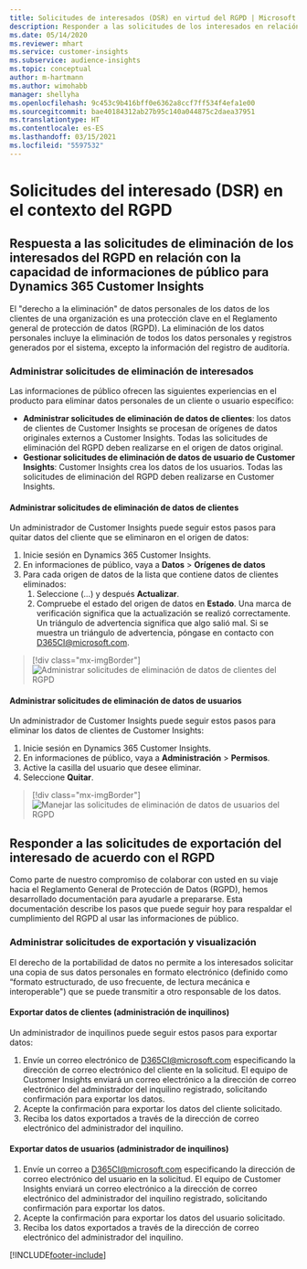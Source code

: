 ```yaml
---
title: Solicitudes de interesados (DSR) en virtud del RGPD | Microsoft Docs
description: Responder a las solicitudes de los interesados en relación con la capacidad de informaciones de público para Dynamics 365 Customer Insights.
ms.date: 05/14/2020
ms.reviewer: mhart
ms.service: customer-insights
ms.subservice: audience-insights
ms.topic: conceptual
author: m-hartmann
ms.author: wimohabb
manager: shellyha
ms.openlocfilehash: 9c453c9b416bff0e6362a8ccf7ff534f4efa1e00
ms.sourcegitcommit: bae40184312ab27b95c140a044875c2daea37951
ms.translationtype: HT
ms.contentlocale: es-ES
ms.lasthandoff: 03/15/2021
ms.locfileid: "5597532"
---
```

# <a name="data-subject-rights-dsr-requests-under-gdpr"></a>Solicitudes del interesado (DSR) en el contexto del RGPD

## <a name="responding-to-gdpr-data-subject-delete-requests-for-dynamics-365-customer-insights-audience-insights-capability"></a>Respuesta a las solicitudes de eliminación de los interesados del RGPD en relación con la capacidad de informaciones de público para Dynamics 365 Customer Insights

El "derecho a la eliminación" de datos personales de los datos de los clientes de una organización es una protección clave en el Reglamento general de protección de datos (RGPD). La eliminación de los datos personales incluye la eliminación de todos los datos personales y registros generados por el sistema, excepto la información del registro de auditoría.

### <a name="manage-data-subject-delete-requests"></a>Administrar solicitudes de eliminación de interesados

Las informaciones de público ofrecen las siguientes experiencias en el producto para eliminar datos personales de un cliente o usuario específico:

- **Administrar solicitudes de eliminación de datos de clientes**: los datos de clientes de Customer Insights se procesan de orígenes de datos originales externos a Customer Insights. Todas las solicitudes de eliminación del RGPD deben realizarse en el origen de datos original.
- **Gestionar solicitudes de eliminación de datos de usuario de Customer Insights**: Customer Insights crea los datos de los usuarios. Todas las solicitudes de eliminación del RGPD deben realizarse en Customer Insights.

#### <a name="manage-delete-requests-for-customer-data"></a>Administrar solicitudes de eliminación de datos de clientes

Un administrador de Customer Insights puede seguir estos pasos para quitar datos del cliente que se eliminaron en el origen de datos:

1. Inicie sesión en Dynamics 365 Customer Insights.
2. En informaciones de público, vaya a **Datos** > **Orígenes de datos**
3. Para cada origen de datos de la lista que contiene datos de clientes eliminados:
   1. Seleccione (...) y después **Actualizar**.
   2. Compruebe el estado del origen de datos en **Estado**. Una marca de verificación significa que la actualización se realizó correctamente. Un triángulo de advertencia significa que algo salió mal. Si se muestra un triángulo de advertencia, póngase en contacto con D365CI@microsoft.com.

> [!div class="mx-imgBorder"]
> ![Administrar solicitudes de eliminación de datos de clientes del RGPD](media/gdpr-data-sources.png "Administrar solicitudes de eliminación de datos de clientes del RGPD")

#### <a name="manage-delete-requests-for-user-data"></a>Administrar solicitudes de eliminación de datos de usuarios

Un administrador de Customer Insights puede seguir estos pasos para eliminar los datos de clientes de Customer Insights:

1. Inicie sesión en Dynamics 365 Customer Insights.
2. En informaciones de público, vaya a **Administración** > **Permisos**.
3. Active la casilla del usuario que desee eliminar.
4. Seleccione **Quitar**.

> [!div class="mx-imgBorder"]
> ![Manejar las solicitudes de eliminación de datos de usuarios del RGPD](media/gdpr-permissions.png "Manejar las solicitudes de eliminación de datos de usuarios del RGPD")

## <a name="responding-to-gdpr-data-subject-export-requests"></a>Responder a las solicitudes de exportación del interesado de acuerdo con el RGPD

Como parte de nuestro compromiso de colaborar con usted en su viaje hacia el Reglamento General de Protección de Datos (RGPD), hemos desarrollado documentación para ayudarle a prepararse. Esta documentación describe los pasos que puede seguir hoy para respaldar el cumplimiento del RGPD al usar las informaciones de público.

### <a name="manage-export-and-view-requests"></a>Administrar solicitudes de exportación y visualización

El derecho de la portabilidad de datos no permite a los interesados solicitar una copia de sus datos personales en formato electrónico (definido como “formato estructurado, de uso frecuente, de lectura mecánica e interoperable") que se puede transmitir a otro responsable de los datos.

#### <a name="export-customer-data-tenant-admin"></a>Exportar datos de clientes (administración de inquilinos)

Un administrador de inquilinos puede seguir estos pasos para exportar datos:

1. Envíe un correo electrónico de D365CI@microsoft.com especificando la dirección de correo electrónico del cliente en la solicitud. El equipo de Customer Insights enviará un correo electrónico a la dirección de correo electrónico del administrador del inquilino registrado, solicitando confirmación para exportar los datos.
2. Acepte la confirmación para exportar los datos del cliente solicitado.
3. Reciba los datos exportados a través de la dirección de correo electrónico del administrador del inquilino.

#### <a name="export-user-data-tenant-admin"></a>Exportar datos de usuarios (administrador de inquilinos)

1. Envíe un correo a D365CI@microsoft.com especificando la dirección de correo electrónico del usuario en la solicitud. El equipo de Customer Insights enviará un correo electrónico a la dirección de correo electrónico del administrador del inquilino registrado, solicitando confirmación para exportar los datos.
2. Acepte la confirmación para exportar los datos del usuario solicitado.
3. Reciba los datos exportados a través de la dirección de correo electrónico del administrador del inquilino.


[!INCLUDE[footer-include](../includes/footer-banner.md)]